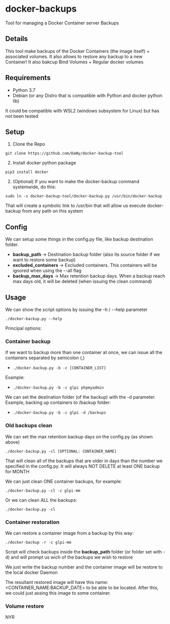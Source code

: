 # docker-backups

Tool for managing a Docker Container server Backups

## Details

This tool make backups of the Docker Containers (the image itself) + associated volumes. It also allows to restore any backup to a new Container!
It also bakcup Bind Volumes + Regular docker volumes


## Requirements

* Python 3.7
* Debian (or any Distro that is compatible with Python and docker python lib) 

It could be compatible with WSL2 (windows subsystem for Linux) but has not been tested

## Setup

1. Clone the Repo

`git clone https://github.com/DaWy/docker-backup-tool`

2. Install docker python package

`pip3 install docker`

2. (Optional) If you want to make the docker-backup command systemwide, do this:

`sudo ln -s docker-backup-tool/docker-backup.py /usr/bin/docker-backup`

That will create a symbolic link to /usr/bin that will allow us execute docker-backup from any path on this system

## Config

We can setup some things in the config.py file, like backup destination folder.

* **backup_path** -> Destination backup folder (also its source folder if we want to restore some backup)
* **excluded_containers** -> Excluded containers. This containers will be ignored when using the --all flag
* **backup_max_days** -> Max retention backup days. When a backup reach max days old, it will be deleted (when issuing the clean command) 

## Usage

We can show the script options by issuing the -h / --help parameter

`./docker-backup.py --help`

Principal options:

### Container backup

If we want to backup more than one container at once, we can issue all the containers separated by semicolon (,)

* `./docker.backup.py -b -c [CONTAINER_LIST]`

Example:

* `./docker-backup.py -b -c glpi phpmyadmin`

We can set the destination folder (of the backup) with the -d parameter. Example, backing up containers to /backup folder:

* `./docker-backup.py -b -c glpi -d /backups`

### Old backups clean

We can set the max retention backup days on the config.py (as shown above)

`./docker-backup.py -cl [OPTIONAL: CONTAINER_NAME]`

That will clean all of the backups that are older in days than the number we specified in the config.py. It will always NOT DELETE at least ONE backup for MONTH

We can just clean ONE container backups, for example:

`./docker-backup.py -cl -c glpi-mm`

Or we can clean ALL the backups:

`./docker-backup.py -cl`


### Container restoration

We can restore a container image from a backup by this way:

`./docker-backup -r -c glpi-mm`

Script will check backups inside the **backup_path** folder (or folder set with -d) and will prompt us wich of the backups we wish to restore

We just write the backup number and the container image will be restore to the local docker Daemon

The resultant restored image will have this name: <CONTAINER_NAME:BACKUP_DATE> to be able to be located. After this, we could just assing this image to some container.

### Volume restore

NYR
